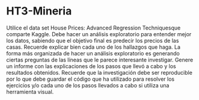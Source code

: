 # HT3-Mineria
Utilice el data set  House Prices: Advanced Regression Techniquesque comparte Kaggle. Debe hacer un análisis exploratorio para entender mejor los datos, sabiendo que el objetivo final es predecir los precios  de  las  casas.  Recuerde  explicar  bien  cada  uno  de  los  hallazgos  que  haga.  La  forma  más organizada  de  hacer  un  análisis  exploratorio  es  generando  ciertas  preguntas  de  las  líneas  que  le parece interesante investigar. Genere un informe con las explicaciones de los pasos que llevó a cabo y  los  resultados  obtenidos.  Recuerde  que  la  investigación  debe  ser  reproducible  por  lo  que  debe guardar el código que ha utilizado para resolver los ejercicios y/o cada uno de los pasos llevados a cabo si utiliza una herramienta visual.
